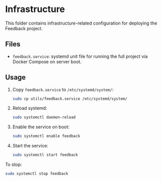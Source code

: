 # Infrastructure

This folder contains infrastructure-related configuration for deploying the Feedback project.

## Files

- `feedback.service`: systemd unit file for running the full project via Docker Compose on server boot.

## Usage

1. Copy `feedback.service` to `/etc/systemd/system/`:
   ```bash
   sudo cp utils/feedback.service /etc/systemd/system/
   ```

2. Reload systemd:
   ```bash
   sudo systemctl daemon-reload
   ```

3. Enable the service on boot:
   ```bash
   sudo systemctl enable feedback
   ```

4. Start the service:
   ```bash
   sudo systemctl start feedback
   ```

To stop:
```bash
sudo systemctl stop feedback
```
